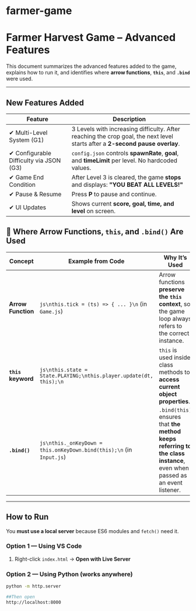 # farmer-game
# Farmer Harvest Game – Advanced Features 

This document summarizes the advanced features added to the game, explains how to run it, and identifies where **arrow functions**, **`this`**, and **`.bind`** were used.

---

##  New Features Added

| Feature | Description |
|---------|-------------|
| ✔ Multi-Level System (G1) | 3 Levels with increasing difficulty. After reaching the crop goal, the next level starts after a **2-second pause overlay**. |
| ✔ Configurable Difficulty via JSON (G3) | `config.json` controls **spawnRate**, **goal**, and **timeLimit** per level. No hardcoded values. |
| ✔ Game End Condition | After Level 3 is cleared, the game **stops** and displays: **"YOU BEAT ALL LEVELS!"** |
| ✔ Pause & Resume | Press **P** to pause and continue. |
| ✔ UI Updates | Shows current **score, goal, time, and level** on screen. |
## 📌 Where Arrow Functions, `this`, and `.bind()` Are Used

| Concept | Example from Code | Why It’s Used |
|---------|-------------------|---------------|
| **Arrow Function** | ```js\nthis.tick = (ts) => { ... }\n``` (in `Game.js`) | Arrow functions **preserve the `this` context**, so the game loop always refers to the correct instance. |
| **`this` keyword** | ```js\nthis.state = State.PLAYING;\nthis.player.update(dt, this);\n``` | `this` is used inside class methods to **access current object properties**. |
| **`.bind()`** | ```js\nthis._onKeyDown = this.onKeyDown.bind(this);\n``` (in `Input.js`) | `.bind(this)` ensures that **the method keeps referring to the class instance**, even when passed as an event listener. |


---

## How to Run

You **must use a local server** because ES6 modules and `fetch()` need it.

### Option 1 — Using VS Code

1. Right-click `index.html` → **Open with Live Server**

### Option 2 — Using Python (works anywhere)

```bash
python -m http.server

##Then open
http://localhost:8000

